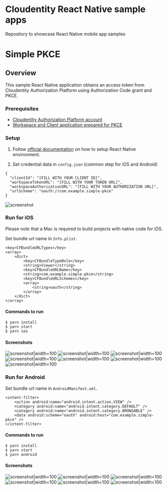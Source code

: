 # Cloudentity React Native sample apps

Repository to showcase React Native mobile app samples

# Simple PKCE

## Overview

This sample React Native application obtains an access token from Cloudentity Authorization Platform using Authorization Code grant and PKCE.

### Prerequisites

- [Cloudentity Authorization Platform account](https://authz.cloudentity.io/register)
- [Workspace and Client application prepared for PKCE](https://developer.cloudentity.com/basics/oauth_grant_types/authorization_code_with_pkce/?)

### Setup

1. Follow [official documentation](https://reactnative.dev/docs/environment-setup) on how to setup React Native environment.

2. Set credential data in `config.json` (common step for iOS and Android)

```
{
  "clientId": "[FILL WITH YOUR CLIENT ID]",
  "workspaceTokenURL": "[FILL WITH YOUR TOKEN URL]",
  "workspaceAuthorizationURL": "[FILL WITH YOUR AUTHORIZATION URL]",
  "urlScheme": "oauth://com.example.simple-pkce"
}
```

![screenshot](https://github.com/cloudentity/ce-samples-react-native-apps/blob/master/SimplePKCE/assets/img/readme/readme-screenshot.png?raw=true)

### Run for iOS

Please note that a Mac is required to build projects with native code for iOS.

Set bundle url name in `Info.plist`.

```
<key>CFBundleURLTypes</key>
<array>
    <dict>
        <key>CFBundleTypeRole</key>
        <string>Viewer</string>
        <key>CFBundleURLName</key>
        <string>com.example.simple-pkce</string>
        <key>CFBundleURLSchemes</key>
        <array>
            <string>oauth</string>
        </array>
    </dict>
</array>
```

#### Commands to run

```
$ yarn install
$ yarn start
$ yarn ios
```

#### Screenshots

![screenshot|width=100](https://github.com/cloudentity/ce-samples-react-native-apps/blob/master/SimplePKCE/assets/img/readme/ios-1.png?raw=true) ![screenshot|width=100](https://github.com/cloudentity/ce-samples-react-native-apps/blob/master/SimplePKCE/assets/img/readme/ios-2.png?raw=true) ![screenshot|width=100](https://github.com/cloudentity/ce-samples-react-native-apps/blob/master/SimplePKCE/assets/img/readme/ios-3.png?raw=true) ![screenshot|width=100](https://github.com/cloudentity/ce-samples-react-native-apps/blob/master/SimplePKCE/assets/img/readme/ios-4.png?raw=true)
![screenshot|width=100](https://github.com/cloudentity/ce-samples-react-native-apps/blob/master/SimplePKCE/assets/img/readme/ios-5.png?raw=true) ![screenshot|width=100](https://github.com/cloudentity/ce-samples-react-native-apps/blob/master/SimplePKCE/assets/img/readme/ios-6.png?raw=true) ![screenshot|width=100](https://github.com/cloudentity/ce-samples-react-native-apps/blob/master/SimplePKCE/assets/img/readme/ios-7.png?raw=true)

### Run for Android

Set bundle url name in `AndroidManifest.xml`.

```
<intent-filter>
    <action android:name="android.intent.action.VIEW" />
    <category android:name="android.intent.category.DEFAULT" />
    <category android:name="android.intent.category.BROWSABLE" />
    <data android:scheme="oauth" android:host="com.example.simple-pkce" />
</intent-filter>
```

#### Commands to run

```
$ yarn install
$ yarn start
$ yarn android
```

#### Screenshots

![screenshot|width=100](https://github.com/cloudentity/ce-samples-react-native-apps/blob/master/SimplePKCE/assets/img/readme/android-1.png?raw=true)
![screenshot|width=100](https://github.com/cloudentity/ce-samples-react-native-apps/blob/master/SimplePKCE/assets/img/readme/android-2.png?raw=true)
![screenshot|width=100](https://github.com/cloudentity/ce-samples-react-native-apps/blob/master/SimplePKCE/assets/img/readme/android-3.png?raw=true)
![screenshot|width=100](https://github.com/cloudentity/ce-samples-react-native-apps/blob/master/SimplePKCE/assets/img/readme/android-4.png?raw=true)
![screenshot|width=100](https://github.com/cloudentity/ce-samples-react-native-apps/blob/master/SimplePKCE/assets/img/readme/android-5.png?raw=true)
![screenshot|width=100](https://github.com/cloudentity/ce-samples-react-native-apps/blob/master/SimplePKCE/assets/img/readme/android-6.png?raw=true)

